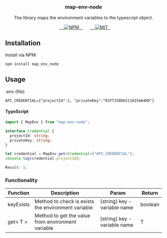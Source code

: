 <h3 align="center">map-env-node</h3>
<p align="center">The library maps the environment variables to the typescript object.</p>

<p align="center">
  <a href="https://www.npmjs.com/package/map-env-node">
    <img src="https://img.shields.io/npm/v/map-env-node.svg" alt="NPM">
  </a>
  <!--a href="https://coveralls.io/github/3Tecnos-Development/map-env-node?branch=master">
    <img src="https://coveralls.io/repos/github/3Tecnos-Development/map-env-node/badge.svg?branch=master">
  </a-->  
  <a href="LICENSE">
    <img src="https://img.shields.io/badge/license-MIT-blue.svg?style=flat-square" alt="MIT">
  </a>
</p>

## Installation

Install via NPM:

```bash
npm install map_env_node

```

## Usage

.env (file)

```
API_CREDENTIAL={"projectId":1, "privateKey":"R1FT2S8D6S11H2SAA4HD"}
```

#### TypeScript

```typescript
import { MapEnv } from "map-env-node";

interface Credential {
  projectId: string;
  privateKey: string;
}

let credential = MapEnv.get<Credential>("API_CREDENTIAL");
console.log(credential.projectId);

Result: 1;
```

### Functionality

| Function  | Description                                        | Param                        | Return  |
| --------- | -------------------------------------------------- | ---------------------------- | ------- |
| keyExists | Method to check is exists the environment variable | {string} key - variable name | boolean |
| get< T >  | Method to get the value from environment variable  | {string} key - variable name | T       |
